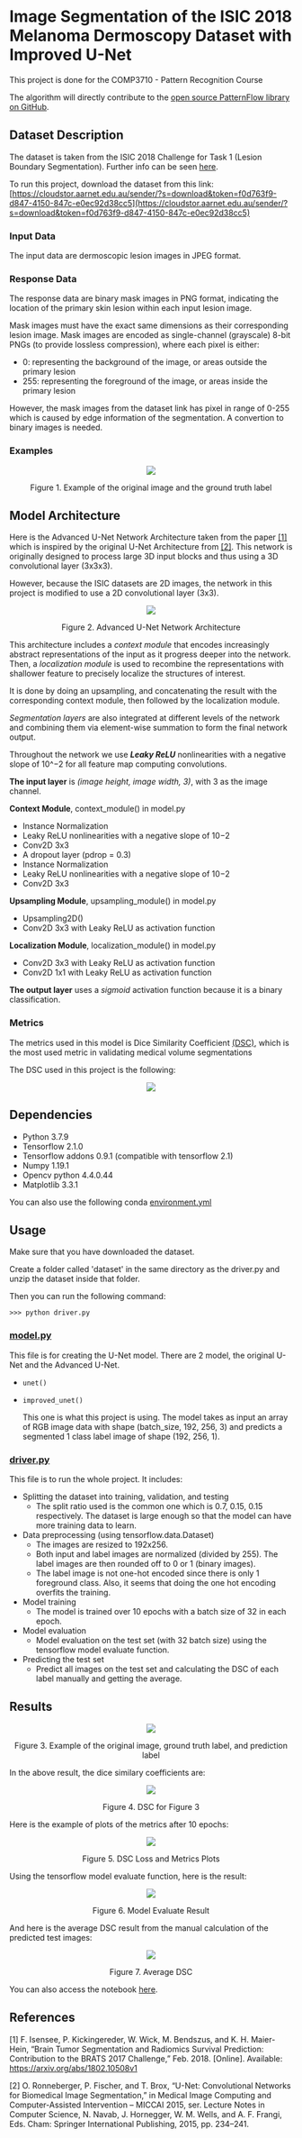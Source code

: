 
# Image Segmentation of the ISIC 2018 Melanoma Dermoscopy Dataset with Improved U-Net

This project is done for the COMP3710 - Pattern Recognition Course 

The algorithm will directly contribute to the [open source PatternFlow library on GitHub](https://github.com/shakes76/PatternFlow).


## Dataset Description
The dataset is taken from the ISIC 2018 Challenge for Task 1 (Lesion Boundary Segmentation). Further info can be seen [here](https://challenge2018.isic-archive.com/task1/).

To run this project, download the dataset from this link: [https://cloudstor.aarnet.edu.au/sender/?s=download&token=f0d763f9-d847-4150-847c-e0ec92d38cc5](https://cloudstor.aarnet.edu.au/sender/?s=download&token=f0d763f9-d847-4150-847c-e0ec92d38cc5)

### Input Data
The input data are dermoscopic lesion images in JPEG format.


### Response Data
The response data are binary mask images in PNG format, indicating the location of the primary skin lesion within each input lesion image.

Mask images must have the exact same dimensions as their corresponding lesion image. Mask images are encoded as single-channel (grayscale) 8-bit PNGs (to provide lossless compression), where each pixel is either:

* 0: representing the background of the image, or areas outside the primary lesion
* 255: representing the foreground of the image, or areas inside the primary lesion

However, the mask images from the dataset link has pixel in range of 0-255 which is caused by edge information of the segmentation. A convertion to binary images is needed.

### Examples

<p align="center"> 
	<img src="./images/example.PNG" />
</p>

<p align="center"> 
	Figure 1. Example of the original image and the ground truth label
</p>

## Model Architecture

Here is the Advanced U-Net Network Architecture taken from the paper [[1]](#References) which is inspired by the original U-Net Architecture from [[2]](#References). This network is originally designed to process large 3D input blocks and thus using a 3D convolutional layer (3x3x3). 

However, because the ISIC datasets are 2D images, the network in this project is modified to use a 2D convolutional layer (3x3).

<p align="center"> 
	<img src="./images/improved_unet.PNG" />
</p>

<p align="center"> 
	Figure 2. Advanced U-Net Network Architecture
</p>

This architecture includes a _context module_ that encodes increasingly abstract representations of the input as it progress deeper into the network. Then, a _localization module_ is used to recombine the representations with shallower feature to precisely localize the structures of interest. 

It is done by doing an upsampling, and concatenating the result with the corresponding context module, then followed by the localization module.

_Segmentation layers_ are also integrated at different levels of the network and combining them via element-wise summation to form the final network output.

Throughout the network we use **_Leaky ReLU_** nonlinearities with a negative slope of 10^−2 for all feature map computing convolutions.

**The input layer** is _(image height, image width, 3)_, with 3 as the image channel.

**Context Module**, context_module() in model.py
 - Instance Normalization
 - Leaky ReLU nonlinearities with a negative slope of 10−2
 - Conv2D 3x3
 - A dropout layer (pdrop = 0.3)
 - Instance Normalization
 - Leaky ReLU nonlinearities with a negative slope of 10−2
 - Conv2D 3x3

**Upsampling Module**, upsampling_module() in model.py
 - Upsampling2D()
 - Conv2D 3x3 with Leaky ReLU as activation function

**Localization Module**, localization_module() in model.py
 - Conv2D 3x3 with Leaky ReLU as activation function 
 - Conv2D 1x1 with Leaky ReLU as activation function

 **The output layer** uses a _sigmoid_ activation function because it is a binary classification.

### Metrics
The metrics used in this model is Dice Similarity Coefficient [(DSC)](https://en.wikipedia.org/wiki/S%C3%B8rensen%E2%80%93Dice_coefficient), which is the most used metric in validating medical volume segmentations

The DSC used in this project is the following:
<p  align="center">
	<img  src="./images/dsc_wiki.PNG"  />
</p>


## Dependencies
 - Python 3.7.9
 - Tensorflow 2.1.0
 - Tensorflow addons 0.9.1 (compatible with tensorflow 2.1)
 - Numpy 1.19.1
 - Opencv python 4.4.0.44
 - Matplotlib 3.3.1
 
 You can also use the following conda [environment.yml](./environment.yml)
 
## Usage
Make sure that you have downloaded the dataset.

Create a folder called 'dataset' in the same directory as the driver.py and unzip the dataset inside that folder.

Then you can run the following command:

```>>> python driver.py```

### [model.py](./model.py)
This file is for creating the U-Net model. There are 2 model, the original U-Net and the Advanced U-Net.

 - `unet()`
 - `improved_unet()`
	 
	 This one is what this project is using. The model takes as input an array of RGB image data with shape (batch_size, 192, 256, 3) and predicts a segmented 1 class label image of shape (192, 256, 1).

### [driver.py](./driver.py)
This file is to run the whole project. It includes:

 - Splitting the dataset into training, validation, and testing
	 - The split ratio used is the common one which is 0.7, 0.15, 0.15 respectively. The dataset is large enough so that the model can have more training data to learn.
 - Data preprocessing (using tensorflow.data.Dataset)
	 - The images are resized to 192x256.
	 - Both input and label images are normalized (divided by 255). The label images are then rounded off to 0 or 1 (binary images).
	 - The label image is not one-hot encoded since there is only 1 foreground class. Also, it seems that doing the one hot encoding overfits the training.
 - Model training
	 - The model is trained over 10 epochs with a batch size of 32 in each epoch.
 - Model evaluation
	 - Model evaluation on the test set (with 32 batch size) using the tensorflow model evaluate function.
 - Predicting the test set
	 - Predict all images on the test set and calculating the DSC of each label manually and getting the average.

## Results

<p align="center"> 
	<img src="./images/results.png" />
</p>

<p align="center"> 
	Figure 3. Example of the original image, ground truth label, and prediction label
</p>

In the above result, the dice similary coefficients are:
<p align="center"> 
	<img src="./images/results_dsc.png" />
</p>

<p align="center"> 
	Figure 4. DSC for Figure 3
</p>

Here is the example of plots of the metrics after 10 epochs:
<p align="center"> 
	<img src="./images/metrics.png" />
</p>

<p align="center"> 
	Figure 5. DSC Loss and Metrics Plots
</p>

Using the tensorflow model evaluate function, here is the result:
<p align="center"> 
	<img src="./images/evaluate.PNG" />
</p>

<p align="center"> 
	Figure 6. Model Evaluate Result
</p>

And here is the average DSC result from the manual calculation of the predicted test images:
<p align="center"> 
	<img src="./images/average_dsc.png" />
</p>

<p align="center"> 
	Figure 7. Average DSC
</p>

You can also access the notebook [here](./notebooks/driver-notebook-improvedUnet.ipynb).

## References

[1] F. Isensee, P. Kickingereder, W. Wick, M. Bendszus, and K. H. Maier-Hein, “Brain Tumor Segmentation and
Radiomics Survival Prediction: Contribution to the BRATS 2017 Challenge,” Feb. 2018. [Online]. Available:
https://arxiv.org/abs/1802.10508v1

[2] O. Ronneberger, P. Fischer, and T. Brox, “U-Net: Convolutional Networks for Biomedical Image Segmentation,”
in Medical Image Computing and Computer-Assisted Intervention – MICCAI 2015, ser. Lecture Notes in
Computer Science, N. Navab, J. Hornegger, W. M. Wells, and A. F. Frangi, Eds. Cham: Springer International
Publishing, 2015, pp. 234–241.
